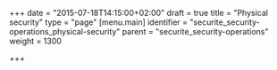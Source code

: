+++
date = "2015-07-18T14:15:00+02:00"
draft = true
title = "Physical security"
type = "page"
[menu.main]
identifier = "securite_security-operations_physical-security"
parent = "securite_security-operations"
weight = 1300

+++
